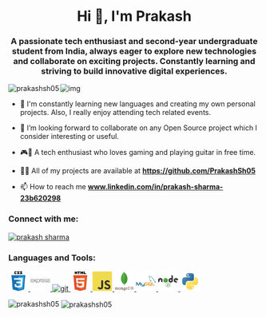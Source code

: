 
<h1 align="center">Hi 👋, I'm Prakash</h1>
<h3 align="center">A passionate tech enthusiast and second-year undergraduate student from India, always eager to explore new technologies and collaborate on exciting projects. Constantly learning and striving to build innovative digital experiences.</h3>
<img align="right" width="400" src="https://media2.giphy.com/media/v1.Y2lkPTc5MGI3NjExd2Jua3p3YXgyb3JvYzM1dHN4azJxd2hkajV6ejA5NzlmdDdzZTg0MCZlcD12MV9pbnRlcm5hbF9naWZfYnlfaWQmY3Q9Zw/SWoSkN6DxTszqIKEqv/giphy.gif" alt="img">
<p align="left"> <img src="https://komarev.com/ghpvc/?username=prakashsh05&label=Profile%20views&color=0e75b6&style=flat" alt="prakashsh05" /> </p>

- 🌱 I'm constantly learning new languages and creating my own personal projects. Also, I really enjoy attending tech related events.

- 👯 I’m looking forward to collaborate on any Open Source project which I consider interesting or useful.

- 🎮🎸 A tech enthusiast who loves gaming and playing guitar in free time.

- 👨‍💻 All of my projects are available at **https://github.com/PrakashSh05**

- 📫 How to reach me **www.linkedin.com/in/prakash-sharma-23b620298**

<h3 align="left">Connect with me:</h3>
<p align="left">
<a href="https://linkedin.com/in/prakash sharma" target="blank"><img align="center" src="https://raw.githubusercontent.com/rahuldkjain/github-profile-readme-generator/master/src/images/icons/Social/linked-in-alt.svg" alt="prakash sharma" height="30" width="40" /></a>
</p>

<h3 align="left">Languages and Tools:</h3>
<p align="left"> <a href="https://www.w3schools.com/css/" target="_blank" rel="noreferrer"> <img src="https://raw.githubusercontent.com/devicons/devicon/master/icons/css3/css3-original-wordmark.svg" alt="css3" width="40" height="40"/> </a> <a href="https://expressjs.com" target="_blank" rel="noreferrer"> <img src="https://raw.githubusercontent.com/devicons/devicon/master/icons/express/express-original-wordmark.svg" alt="express" width="40" height="40"/> </a> <a href="https://git-scm.com/" target="_blank" rel="noreferrer"> <img src="https://www.vectorlogo.zone/logos/git-scm/git-scm-icon.svg" alt="git" width="40" height="40"/> </a> <a href="https://www.w3.org/html/" target="_blank" rel="noreferrer"> <img src="https://raw.githubusercontent.com/devicons/devicon/master/icons/html5/html5-original-wordmark.svg" alt="html5" width="40" height="40"/> </a> <a href="https://developer.mozilla.org/en-US/docs/Web/JavaScript" target="_blank" rel="noreferrer"> <img src="https://raw.githubusercontent.com/devicons/devicon/master/icons/javascript/javascript-original.svg" alt="javascript" width="40" height="40"/> </a> <a href="https://www.mongodb.com/" target="_blank" rel="noreferrer"> <img src="https://raw.githubusercontent.com/devicons/devicon/master/icons/mongodb/mongodb-original-wordmark.svg" alt="mongodb" width="40" height="40"/> </a> <a href="https://www.mysql.com/" target="_blank" rel="noreferrer"> <img src="https://raw.githubusercontent.com/devicons/devicon/master/icons/mysql/mysql-original-wordmark.svg" alt="mysql" width="40" height="40"/> </a> <a href="https://nodejs.org" target="_blank" rel="noreferrer"> <img src="https://raw.githubusercontent.com/devicons/devicon/master/icons/nodejs/nodejs-original-wordmark.svg" alt="nodejs" width="40" height="40"/> </a> <a href="https://www.python.org" target="_blank" rel="noreferrer"> <img src="https://raw.githubusercontent.com/devicons/devicon/master/icons/python/python-original.svg" alt="python" width="40" height="40"/> </a> </p>

<p><img align="left" src="https://github-readme-stats.vercel.app/api/top-langs?username=prakashsh05&show_icons=true&locale=en&layout=compact" alt="prakashsh05" /></p>

<p>&nbsp;<img align="center" src="https://github-readme-stats.vercel.app/api?username=prakashsh05&show_icons=true&locale=en" alt="prakashsh05" /></p>
